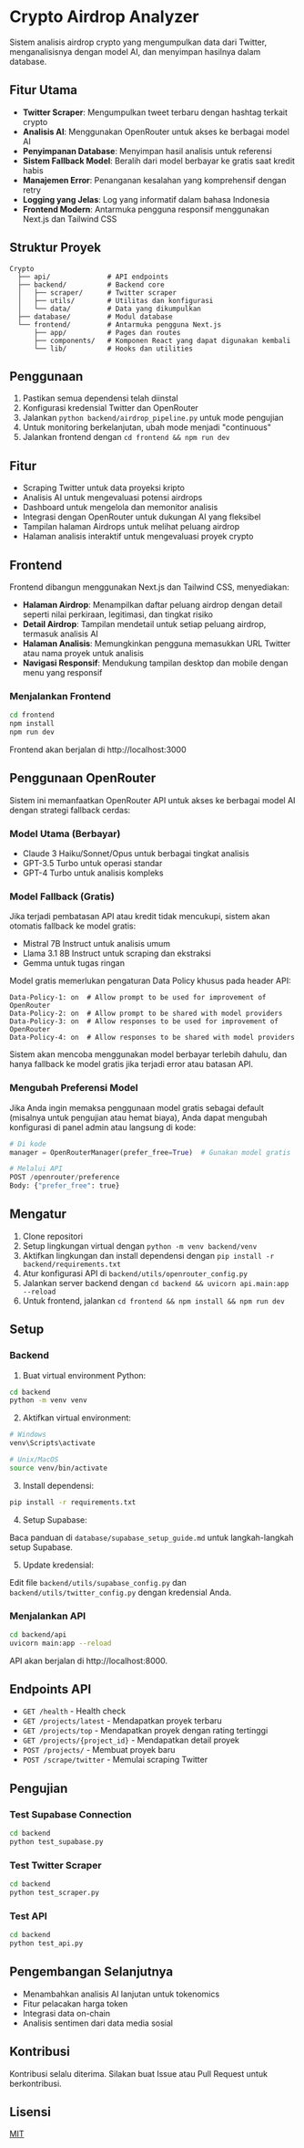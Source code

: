 # Crypto Airdrop Analyzer

Sistem analisis airdrop crypto yang mengumpulkan data dari Twitter, menganalisisnya dengan model AI, dan menyimpan hasilnya dalam database.

## Fitur Utama

- **Twitter Scraper**: Mengumpulkan tweet terbaru dengan hashtag terkait crypto
- **Analisis AI**: Menggunakan OpenRouter untuk akses ke berbagai model AI
- **Penyimpanan Database**: Menyimpan hasil analisis untuk referensi
- **Sistem Fallback Model**: Beralih dari model berbayar ke gratis saat kredit habis
- **Manajemen Error**: Penanganan kesalahan yang komprehensif dengan retry
- **Logging yang Jelas**: Log yang informatif dalam bahasa Indonesia
- **Frontend Modern**: Antarmuka pengguna responsif menggunakan Next.js dan Tailwind CSS

## Struktur Proyek

```
Crypto
  ├── api/              # API endpoints
  ├── backend/          # Backend core
  │   ├── scraper/      # Twitter scraper
  │   ├── utils/        # Utilitas dan konfigurasi
  │   └── data/         # Data yang dikumpulkan
  ├── database/         # Modul database
  └── frontend/         # Antarmuka pengguna Next.js
      ├── app/          # Pages dan routes
      ├── components/   # Komponen React yang dapat digunakan kembali
      └── lib/          # Hooks dan utilities
```

## Penggunaan

1. Pastikan semua dependensi telah diinstal
2. Konfigurasi kredensial Twitter dan OpenRouter
3. Jalankan `python backend/airdrop_pipeline.py` untuk mode pengujian
4. Untuk monitoring berkelanjutan, ubah mode menjadi "continuous"
5. Jalankan frontend dengan `cd frontend && npm run dev`

## Fitur

- Scraping Twitter untuk data proyeksi kripto
- Analisis AI untuk mengevaluasi potensi airdrops
- Dashboard untuk mengelola dan memonitor analisis
- Integrasi dengan OpenRouter untuk dukungan AI yang fleksibel
- Tampilan halaman Airdrops untuk melihat peluang airdrop
- Halaman analisis interaktif untuk mengevaluasi proyek crypto

## Frontend

Frontend dibangun menggunakan Next.js dan Tailwind CSS, menyediakan:

- **Halaman Airdrop**: Menampilkan daftar peluang airdrop dengan detail seperti nilai perkiraan, legitimasi, dan tingkat risiko
- **Detail Airdrop**: Tampilan mendetail untuk setiap peluang airdrop, termasuk analisis AI
- **Halaman Analisis**: Memungkinkan pengguna memasukkan URL Twitter atau nama proyek untuk analisis
- **Navigasi Responsif**: Mendukung tampilan desktop dan mobile dengan menu yang responsif

### Menjalankan Frontend

```bash
cd frontend
npm install
npm run dev
```

Frontend akan berjalan di http://localhost:3000

## Penggunaan OpenRouter

Sistem ini memanfaatkan OpenRouter API untuk akses ke berbagai model AI dengan strategi fallback cerdas:

### Model Utama (Berbayar)
- Claude 3 Haiku/Sonnet/Opus untuk berbagai tingkat analisis
- GPT-3.5 Turbo untuk operasi standar
- GPT-4 Turbo untuk analisis kompleks

### Model Fallback (Gratis)
Jika terjadi pembatasan API atau kredit tidak mencukupi, sistem akan otomatis fallback ke model gratis:
- Mistral 7B Instruct untuk analisis umum
- Llama 3.1 8B Instruct untuk scraping dan ekstraksi
- Gemma untuk tugas ringan

Model gratis memerlukan pengaturan Data Policy khusus pada header API:
```
Data-Policy-1: on  # Allow prompt to be used for improvement of OpenRouter
Data-Policy-2: on  # Allow prompt to be shared with model providers
Data-Policy-3: on  # Allow responses to be used for improvement of OpenRouter
Data-Policy-4: on  # Allow responses to be shared with model providers
```

Sistem akan mencoba menggunakan model berbayar terlebih dahulu, dan hanya fallback ke model gratis jika terjadi error atau batasan API.

### Mengubah Preferensi Model

Jika Anda ingin memaksa penggunaan model gratis sebagai default (misalnya untuk pengujian atau hemat biaya), Anda dapat mengubah konfigurasi di panel admin atau langsung di kode:

```python
# Di kode
manager = OpenRouterManager(prefer_free=True)  # Gunakan model gratis

# Melalui API
POST /openrouter/preference
Body: {"prefer_free": true}
```

## Mengatur

1. Clone repositori
2. Setup lingkungan virtual dengan `python -m venv backend/venv`
3. Aktifkan lingkungan dan install dependensi dengan `pip install -r backend/requirements.txt`
4. Atur konfigurasi API di `backend/utils/openrouter_config.py`
5. Jalankan server backend dengan `cd backend && uvicorn api.main:app --reload`
6. Untuk frontend, jalankan `cd frontend && npm install && npm run dev`

## Setup

### Backend

1. Buat virtual environment Python:

```bash
cd backend
python -m venv venv
```

2. Aktifkan virtual environment:

```bash
# Windows
venv\Scripts\activate

# Unix/MacOS
source venv/bin/activate
```

3. Install dependensi:

```bash
pip install -r requirements.txt
```

4. Setup Supabase:

Baca panduan di `database/supabase_setup_guide.md` untuk langkah-langkah setup Supabase.

5. Update kredensial:

Edit file `backend/utils/supabase_config.py` dan `backend/utils/twitter_config.py` dengan kredensial Anda.

### Menjalankan API

```bash
cd backend/api
uvicorn main:app --reload
```

API akan berjalan di http://localhost:8000.

## Endpoints API

- `GET /health` - Health check
- `GET /projects/latest` - Mendapatkan proyek terbaru
- `GET /projects/top` - Mendapatkan proyek dengan rating tertinggi
- `GET /projects/{project_id}` - Mendapatkan detail proyek
- `POST /projects/` - Membuat proyek baru
- `POST /scrape/twitter` - Memulai scraping Twitter

## Pengujian

### Test Supabase Connection

```bash
cd backend
python test_supabase.py
```

### Test Twitter Scraper

```bash
cd backend
python test_scraper.py
```

### Test API

```bash
cd backend
python test_api.py
```

## Pengembangan Selanjutnya

- Menambahkan analisis AI lanjutan untuk tokenomics
- Fitur pelacakan harga token
- Integrasi data on-chain
- Analisis sentimen dari data media sosial

## Kontribusi

Kontribusi selalu diterima. Silakan buat Issue atau Pull Request untuk berkontribusi.

## Lisensi

[MIT](LICENSE) 
